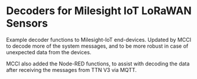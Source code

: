 # Decoders for Milesight IoT LoRaWAN Sensors

Example decoder functions to Milesight-IoT end-devices. Updated by MCCI to decode
more of the system messages, and to be more robust in case of unexpected data
from the devices.

MCCI also added the Node-RED functions, to assist with decoding the data after receiving the messages from TTN V3 via MQTT.
